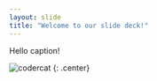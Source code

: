 ```yaml
---
layout: slide
title: "Welcome to our slide deck!"
---
```


Hello caption!

![codercat](https://octodex.github.com/images/codercat.jpg)
{: .center}
